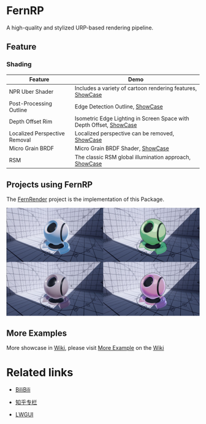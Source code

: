 # FernRP
A high-quality and stylized URP-based rendering pipeline.

## Feature

### Shading
| Feature                       | Demo                                                                                                                                               |
|-------------------------------|----------------------------------------------------------------------------------------------------------------------------------------------------|
| NPR Uber Shader               | Includes a variety of cartoon rendering features, [ShowCase](https://github.com/FernRP/FernRPExample/wiki/NPR-Shading)                     |
| Post-Processing Outline       | Edge Detection Outline, [ShowCase](https://github.com/FernRP/FernRPExample/wiki/Render-Feature#edge-detection-outline)                             |
| Depth Offset Rim              | Isometric Edge Lighting in Screen Space with Depth Offset, [ShowCase](https://github.com/FernRP/FernRPExample/wiki/Render-Feature#depth-offset-rim) |
| Localized Perspective Removal | Localized perspective can be removed, [ShowCase](https://github.com/FernRP/FernRPExample/wiki/NPR-Shading#persepctive-remove)                      |
| Micro Grain BRDF              | Micro Grain BRDF Shader, [ShowCase](https://github.com/FernRP/FernRPExample/wiki/PBR-Shading#micro-grain-brdf)                                     |
| RSM                           | The classic RSM global illumination approach, [ShowCase](https://github.com/FernRP/FernRPExample/wiki/Global-Illumination#rsm)                      |

## Projects using FernRP

The [FernRender](https://github.com/FernRender/FernRender) project is the implementation of this Package.

![](DocAssets/MaterialBall.jpg)
 
## More Examples
More showcase in [Wiki](https://github.com/DeJhon-Huang/FernNPR/wiki), please visit [More Example](https://github.com/DeJhon-Huang/FernNPR/wiki/More-Example) on the [Wiki](https://github.com/DeJhon-Huang/FernNPR/wiki)

# Related links

- [BiliBili](https://space.bilibili.com/477693184)

- [知乎专栏](https://www.zhihu.com/column/c_1587028302690304000)

- [LWGUI](https://github.com/JasonMa0012/LWGUI)
